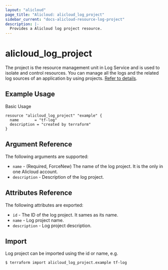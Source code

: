 ```yaml
---
layout: "alicloud"
page_title: "Alicloud: alicloud_log_project"
sidebar_current: "docs-alicloud-resource-log-project"
description: |-
  Provides a Alicloud log project resource.
---
```


# alicloud\_log\_project

The project is the resource management unit in Log Service and is used to isolate and control resources.
You can manage all the logs and the related log sources of an application by using projects. [Refer to details](https://www.alibabacloud.com/help/doc-detail/48873.htm).

## Example Usage

Basic Usage

```
resource "alicloud_log_project" "example" {
  name       = "tf-log"
  description = "created by terraform"
}
```
## Argument Reference

The following arguments are supported:

* `name` - (Required, ForceNew) The name of the log project. It is the only in one Alicloud account.
* `description` - Description of the log project.

## Attributes Reference

The following attributes are exported:

* `id` - The ID of the log project. It sames as its name.
* `name` - Log project name.
* `description` - Log project description.

## Import

Log project can be imported using the id or name, e.g.

```
$ terraform import alicloud_log_project.example tf-log
```
